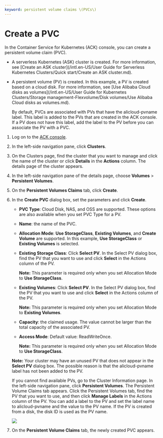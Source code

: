 ```yaml
---
keyword: persistent volume claims \(PVCs\)
---
```


# Create a PVC

In the Container Service for Kubernetes \(ACK\) console, you can create a persistent volume claim \(PVC\).

-   A serverless Kubernetes \(ASK\) cluster is created. For more information, see [Create an ASK cluster](/intl.en-US/User Guide for Serverless Kubernetes Clusters/Quick start/Create an ASK cluster.md).
-   A persistent volume \(PV\) is created. In this example, a PV is created based on a cloud disk. For more information, see [Use Alibaba Cloud disks as volumes](/intl.en-US/User Guide for Kubernetes Clusters/Storage management-Flexvolume/Disk volumes/Use Alibaba Cloud disks as volumes.md).

    By default, PVCs are associated with PVs that have the alicloud-pvname label. This label is added to the PVs that are created in the ACK console. If a PV does not have this label, add the label to the PV before you can associate the PV with a PVC.


1.  Log on to the [ACK console](https://cs.console.aliyun.com).

2.  In the left-side navigation pane, click **Clusters**.

3.  On the Clusters page, find the cluster that you want to manage and click the name of the cluster or click **Details** in the **Actions** column. The details page of the cluster appears.

4.  In the left-side navigation pane of the details page, choose **Volumes** \> **Persistent Volumes**.

5.  On the **Persistent Volumes Claims** tab, click **Create**.

6.  In the **Create PVC** dialog box, set the parameters and click **Create**.

    -   **PVC Type**: Cloud Disk, NAS, and OSS are supported. These options are also available when you set PVC Type for a PV.
    -   **Name**: the name of the PVC.
    -   **Allocation Mode**: **Use StorageClass**, **Existing Volumes**, and **Create Volume** are supported. In this example, **Use StorageClass** or **Existing Volumes** is selected.
    -   **Existing Storage Class**: Click **Select PV**. In the Select PV dialog box, find the PV that you want to use and click **Select** in the Actions column of the PV.

        **Note:** This parameter is required only when you set Allocation Mode to **Use StorageClass**.

    -   **Existing Volumes**: Click **Select PV**. In the Select PV dialog box, find the PV that you want to use and click **Select** in the Actions column of the PV.

        **Note:** This parameter is required only when you set Allocation Mode to **Existing Volumes**.

    -   **Capacity**: the claimed usage. The value cannot be larger than the total capacity of the associated PV.
    -   **Access Mode**: Default value: ReadWriteOnce.

        **Note:** This parameter is required only when you set Allocation Mode to **Use StorageClass**.

    **Note:** Your cluster may have an unused PV that does not appear in the **Select PV** dialog box. The possible reason is that the alicloud-pvname label has not been added to the PV.

    If you cannot find available PVs, go to the Cluster Information page. In the left-side navigation pane, click **Persistent Volumes**. The Persistent Volume Claims tab appears. Click the Persistent Volumes tab, find the PV that you want to use, and then click **Manage Labels** in the Actions column of the PV. You can add a label to the PV and set the label name to alicloud-pvname and the value to the PV name. If the PV is created from a disk, the disk ID is used as the PV name.

    ![](https://static-aliyun-doc.oss-accelerate.aliyuncs.com/assets/img/en-US/6745359951/p10717.png)

7.  On the **Persistent Volume Claims** tab, the newly created PVC appears.


